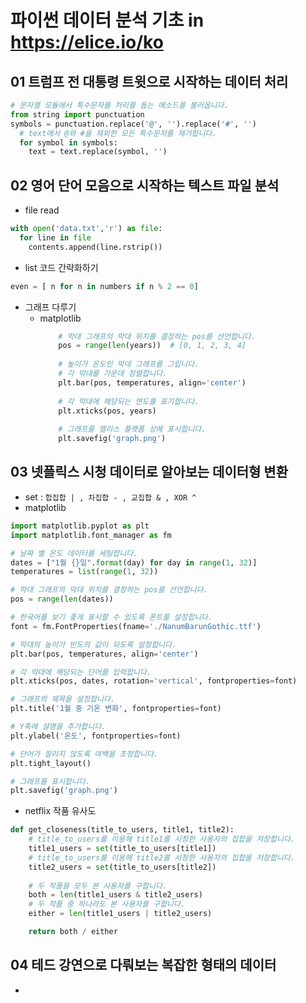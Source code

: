 # 파이썬 데이터 분석 기초 in https://elice.io/ko

## 01 트럼프 전 대통령 트윗으로 시작하는 데이터 처리
```python
# 문자열 모듈에서 특수문자를 처리를 돕는 메소드를 불러옵니다.
from string import punctuation
symbols = punctuation.replace('@', '').replace('#', '')
  # text에서 @와 #을 제외한 모든 특수문자를 제거합니다.
  for symbol in symbols:
    text = text.replace(symbol, '')
```

## 02 영어 단어 모음으로 시작하는 텍스트 파일 분석
- file read
```python
with open('data.txt','r') as file:
  for line in file
    contents.append(line.rstrip())
```

- list 코드 간략화하기
```python
even = [ n for n in numbers if n % 2 == 0]
```

- 그래프 다루기
  - matplotlib
    ```python
        # 막대 그래프의 막대 위치를 결정하는 pos를 선언합니다.
        pos = range(len(years))  # [0, 1, 2, 3, 4]
        
        # 높이가 온도인 막대 그래프를 그립니다.
        # 각 막대를 가운데 정렬합니다.
        plt.bar(pos, temperatures, align='center')
        
        # 각 막대에 해당되는 연도를 표기합니다.
        plt.xticks(pos, years)
        
        # 그래프를 엘리스 플랫폼 상에 표시합니다.
        plt.savefig('graph.png')
    ```

## 03 넷플릭스 시청 데이터로 알아보는 데이터형 변환
- set : ```합집합 | , 차집합 - , 교집합 & , XOR ^```
- matplotlib
```python
import matplotlib.pyplot as plt
import matplotlib.font_manager as fm

# 날짜 별 온도 데이터를 세팅합니다.
dates = ["1월 {}일".format(day) for day in range(1, 32)]
temperatures = list(range(1, 32))

# 막대 그래프의 막대 위치를 결정하는 pos를 선언합니다.
pos = range(len(dates))

# 한국어를 보기 좋게 표시할 수 있도록 폰트를 설정합니다.
font = fm.FontProperties(fname='./NanumBarunGothic.ttf')

# 막대의 높이가 빈도의 값이 되도록 설정합니다.
plt.bar(pos, temperatures, align='center')

# 각 막대에 해당되는 단어를 입력합니다.
plt.xticks(pos, dates, rotation='vertical', fontproperties=font)

# 그래프의 제목을 설정합니다.
plt.title('1월 중 기온 변화', fontproperties=font)

# Y축에 설명을 추가합니다.
plt.ylabel('온도', fontproperties=font)

# 단어가 잘리지 않도록 여백을 조정합니다.
plt.tight_layout()

# 그래프를 표시합니다.
plt.savefig('graph.png')
```
- netflix 작품 유사도
```python
def get_closeness(title_to_users, title1, title2):
    # title_to_users를 이용해 title1를 시청한 사용자의 집합을 저장합니다.
    title1_users = set(title_to_users[title1])
    # title_to_users를 이용해 title2를 시청한 사용자의 집합을 저장합니다.
    title2_users = set(title_to_users[title2])
    
    # 두 작품을 모두 본 사용자를 구합니다.
    both = len(title1_users & title2_users)
    # 두 작품 중 하나라도 본 사용자를 구합니다.
    either = len(title1_users | title2_users)

    return both / either
```

## 04 테드 강연으로 다뤄보는 복잡한 형태의 데이터
- 


